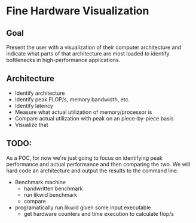# Fine Hardware Visualization
## Goal
Present the user with a visualization of their computer architecture and
indicate what parts of that architecture are most loaded to identify
bottlenecks in high-performance applications.

## Architecture
 - Identify architecture
 - Identify peak FLOP/s, memory bandwidth, etc.
 - Identify latency
 - Measure what actual utilization of memory/processor is
 - Compare actual utilization with peak on an piece-by-piece basis
 - Visualize that

## TODO:
As a POC, for now we're just going to focus on identifying peak performance and
actual performance and then comparing the two. We will hard code an
architecture and output the results to the command line. 

 - Benchmark machine
   - handwritten benchmark
   - run likwid benchmark
   - compare
 - programatically run likwid given some input executable
   - get hardware counters and time execution to calculate flop/s
